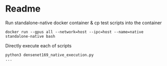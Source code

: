 # Readme

Run standalone-native docker container & cp test scripts into the container

```
docker run --gpus all --network=host --ipc=host --name=native standalone-native bash
```

Directly execute each of scripts

```
python3 densenet169_native_execution.py
...
```
